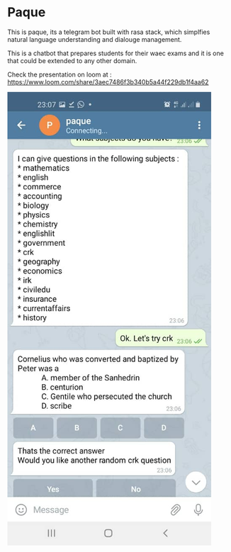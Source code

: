 # Paque

This is paque, its a telegram bot built with rasa stack, which 
simplfies natural language understanding and dialouge management.

This is a chatbot that prepares students for their waec exams and it is
one that could be extended to any other domain.

Check the presentation on loom at : https://www.loom.com/share/3aec7486f3b340b5a44f229db1f4aa62

![alt text](paque_bot_telegram.jpeg)

